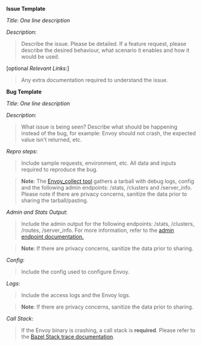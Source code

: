 **Issue Template**

*Title*: *One line description*

*Description*:
>Describe the issue. Please be detailed. If a feature request, please
describe the desired behaviour, what scenario it enables and how it 
would be used.

[optional *Relevant Links*:]
>Any extra documentation required to understand the issue.



**Bug Template**

*Title*: *One line description*

*Description*:
>What issue is being seen? Describe what should be happening instead of
the bug, for example: Envoy should not crash, the expected value isn't
returned, etc.

*Repro steps*:
> Include sample requests, environment, etc. All data and inputs 
required to reproduce the bug.

>**Note**: The [Envoy_collect tool](https://github.com/envoyproxy/envoy/blob/master/tools/envoy_collect/README.md)
gathers a tarball with debug logs, config and the following admin 
endpoints: /stats, /clusters and /server_info. Please note if there are
privacy concerns, sanitize the data prior to sharing the tarball/pasting. 

*Admin and Stats Output*:
>Include the admin output for the following endpoints: /stats, 
/clusters, /routes, /server_info. For more information, refer to the 
[admin endpoint documentation.](https://envoyproxy.github.io/envoy/operations/admin.html)

>**Note**: If there are privacy concerns, sanitize the data prior to
sharing.

*Config*:
>Include the config used to configure Envoy.

*Logs*:
>Include the access logs and the Envoy logs.

>**Note**: If there are privacy concerns, sanitize the data prior to
sharing.

*Call Stack*:
> If the Envoy binary is crashing, a call stack is **required**.
Please refer to the [Bazel Stack trace documentation](https://github.com/envoyproxy/envoy/tree/master/bazel#stack-trace-symbol-resolution).
